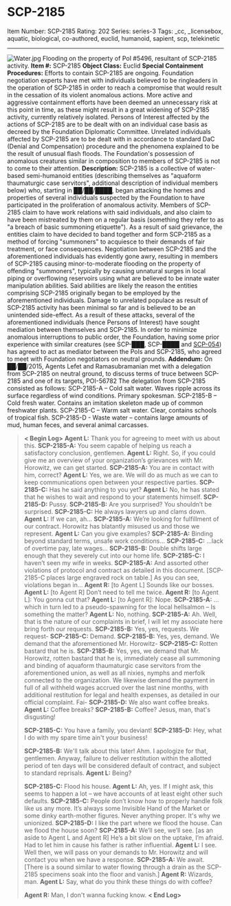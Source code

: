 # SCP-2185
Item Number: SCP-2185
Rating: 202
Series: series-3
Tags: _cc, _licensebox, aquatic, biological, co-authored, euclid, humanoid, sapient, scp, telekinetic

---

![Water.jpg](https://scp-wiki.wdfiles.com/local--files/scp-2185/Water.jpg)
Flooding on the property of PoI #5496, resultant of SCP-2185 activity.
**Item #:** SCP-2185
**Object Class:** Euclid
**Special Containment Procedures:** Efforts to contain SCP-2185 are ongoing. Foundation negotiation experts have met with individuals believed to be ringleaders in the operation of SCP-2185 in order to reach a compromise that would result in the cessation of its violent anomalous actions. More active and aggressive containment efforts have been deemed an unnecessary risk at this point in time, as these might result in a great widening of SCP-2185 activity, currently relatively isolated. Persons of Interest affected by the actions of SCP-2185 are to be dealt with on an individual case basis as decreed by the Foundation Diplomatic Committee. Unrelated individuals affected by SCP-2185 are to be dealt with in accordance to standard DaC (Denial and Compensation) procedure and the phenomena explained to be the result of unusual flash floods. The Foundation's possession of anomalous creatures similar in composition to members of SCP-2185 is not to come to their attention.
**Description:** SCP-2185 is a collective of water-based semi-humanoid entities (describing themselves as "aquaform thaumaturgic case servitors", additional description of individual members below) who, starting in ██/██/████, began attacking the homes and properties of several individuals suspected by the Foundation to have participated in the proliferation of anomalous activity. Members of SCP-2185 claim to have work relations with said individuals, and also claim to have been mistreated by them on a regular basis (something they refer to as "a breach of basic summoning etiquette").
As a result of said grievance, the entities claim to have decided to band together and form SCP-2185 as a method of forcing "summoners" to acquiesce to their demands of fair treatment, or face consequences. Negotiation between SCP-2185 and the aforementioned individuals has evidently gone awry, resulting in members of SCP-2185 causing minor-to-moderate flooding on the property of offending "summoners", typically by causing unnatural surges in local piping or overflowing reservoirs using what are believed to be innate water manipulation abilities. Said abilities are likely the reason the entities comprising SCP-2185 originally began to be employed by the aforementioned individuals. Damage to unrelated populace as result of SCP-2185 activity has been minimal so far and is believed to be an unintended side-effect.
As a result of these attacks, several of the aforementioned individuals (hence Persons of Interest) have sought mediation between themselves and SCP-2185. In order to minimize anomalous interruptions to public order, the Foundation, having some prior experience with similar creatures (see SCP-███, SCP-████ and [SCP-054](/scp-054)) has agreed to act as mediator between the PoIs and SCP-2185, who agreed to meet with Foundation negotiators on neutral grounds.
**Addendum:** On ██/██/2015, Agents Lefet and Ramasubramanian met with a delegation from SCP-2185 on neutral ground, to discuss terms of truce between SCP-2185 and one of its targets, POI-56782
The delegation from SCP-2185 consisted as follows:
SCP-2185-A – Cold salt water. Waves ripple across its surface regardless of wind conditions. Primary spokesman.
SCP-2185-B – Cold fresh water. Contains an imitation skeleton made up of common freshwater plants.
SCP-2185-C – Warm salt water. Clear, contains schools of tropical fish.
SCP-2185-D - Waste water – contains large amounts of mud, human feces, and several animal carcasses.
> **< Begin Log>**
> **Agent L:** Thank you for agreeing to meet with us about this.
> **SCP-2185-A:** You seem capable of helping us reach a satisfactory conclusion, gentlemen.
> **Agent L:** Right. So, if you could give me an overview of your organization’s grievances with Mr. Horowitz, we can get started.
> **SCP-2185-A:** You are in contact with him, correct?
> **Agent L:** Yes, we are. We will do as much as we can to keep communications open between your respective parties.
> **SCP-2185-C:** Has he said anything to you yet?
> **Agent L:** No, he has stated that he wishes to wait and respond to your statements himself.
> **SCP-2185-D:** Pussy.
> **SCP-2185-B:** Are you surprised? You shouldn’t be surprised.
> **SCP-2185-C:** He always lawyers up and clams down.
> **Agent L:** If we can, ah…
> **SCP-2185-A:** We’re looking for fulfillment of our contract. Horowitz has blatantly misused us and those we represent.
> **Agent L:** Can you give examples?
> **SCP-2185-A:** Binding beyond standard terms, unsafe work conditions…
> **SCP-2185-C:** …lack of overtime pay, late wages…
> **SCP-2185-B:** Double shifts large enough that they severely cut into our home life.
> **SCP-2185-C:** I haven’t seen my wife in weeks.
> **SCP-2185-A:** And assorted other violations of protocol and contract as detailed in this document. [SCP-2185-C places large engraved rock on table.] As you can see, violations began in…
> **Agent R:** [to Agent L] Sounds like our bosses.
> **Agent L:** [to Agent R] Don’t need to tell me twice.
> **Agent R:** [to Agent L]: You gonna cut that?
> **Agent L:** [to Agent R]: Nope.
> **SCP-2185-A:** …which in turn led to a pseudo-spawning for the local hellsalmon – Is something the matter?
> **Agent L:** No, nothing.
> **SCP-2185-A:** Ah. Well, that is the nature of our complaints in brief, I will let my associate here bring forth our requests.
> **SCP-2185-B:** Yes, yes, requests. We request-
> **SCP-2185-C:** Demand.
> **SCP-2185-B:** Yes, yes, demand. We demand that the aforementioned Mr. Horowitz-
> **SCP-2185-C:** Rotten bastard that he is.
> **SCP-2185-B:** Yes, yes, we demand that Mr. Horowitz, rotten bastard that he is, immediately cease all summoning and binding of aquaform thaumaturgic case servitors from the aforementioned union, as well as all nixies, nymphs and merfolk connected to the organization. We likewise demand the payment in full of all withheld wages accrued over the last nine months, with additional restitution for legal and health expenses, as detailed in our official complaint. Fai-
> **SCP-2185-D:** We also want coffee breaks.
> **Agent L:** Coffee breaks?
> **SCP-2185-B:** Coffee? Jesus, man, that's disgusting!  
>    
>  **SCP-2185-C:** You have a family, you deviant!
> **SCP-2185-D:** Hey, what I do with my spare time ain't your business!  
>    
>  **SCP-2185-B:** We'll talk about this later! Ahm. I apologize for that, gentlemen. Anyway, failure to deliver restitution within the allotted period of ten days will be considered default of contract, and subject to standard reprisals.
> **Agent L:** Being?  
>    
>  **SCP-2185-C:** Flood his house.
> **Agent L:** Ah, yes. If I might ask, this seems to happen a lot – we have accounts of at least eight other such defaults.
> **SCP-2185-C:** People don’t know how to properly handle folk like us any more. It’s always some Invisible Hand of the Market or some dinky earth-mother figures. Never anything proper. It's why we unionized.
> **SCP-2185-D:** I like the part where we flood the house. Can we flood the house soon?
> **SCP-2185-A:** We’ll see, we’ll see. [as an aside to Agent L and Agent R] He’s a bit slow on the uptake, I’m afraid. Had to let him in cause his father is rather influential.
> **Agent L:** I see. Well then, we will pass on your demands to Mr. Horowitz and will contact you when we have a response.
> **SCP-2185-A:** We await.
> [There is a sound similar to water flowing through a drain as the SCP-2185 specimens soak into the floor and vanish.]
> **Agent R:** Wizards, man.
> **Agent L:** Say, what do you think these things do with coffee?  
>    
>  **Agent R:** Man, I don't wanna fucking know.
> **< End Log>**